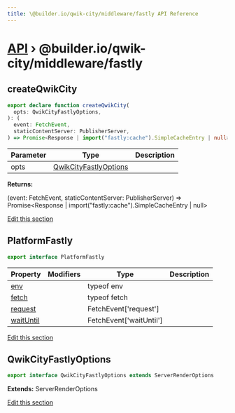 ```yaml
---
title: \@builder.io/qwik-city/middleware/fastly API Reference
---
```


# [API](/api) &rsaquo; @builder.io/qwik-city/middleware/fastly

## createQwikCity

```typescript
export declare function createQwikCity(
  opts: QwikCityFastlyOptions,
): (
  event: FetchEvent,
  staticContentServer: PublisherServer,
) => Promise<Response | import("fastly:cache").SimpleCacheEntry | null>;
```

| Parameter | Type                                            | Description |
| --------- | ----------------------------------------------- | ----------- |
| opts      | [QwikCityFastlyOptions](#qwikcityfastlyoptions) |             |

**Returns:**

(event: FetchEvent, staticContentServer: PublisherServer) =&gt; Promise&lt;Response \| import("fastly:cache").SimpleCacheEntry \| null&gt;

[Edit this section](https://github.com/BuilderIO/qwik/tree/main/packages/qwik-city/middleware/fastly/index.ts)

## PlatformFastly

```typescript
export interface PlatformFastly
```

| Property       | Modifiers | Type                    | Description |
| -------------- | --------- | ----------------------- | ----------- |
| [env](#)       |           | typeof env              |             |
| [fetch](#)     |           | typeof fetch            |             |
| [request](#)   |           | FetchEvent['request']   |             |
| [waitUntil](#) |           | FetchEvent['waitUntil'] |             |

[Edit this section](https://github.com/BuilderIO/qwik/tree/main/packages/qwik-city/middleware/fastly/index.ts)

## QwikCityFastlyOptions

```typescript
export interface QwikCityFastlyOptions extends ServerRenderOptions
```

**Extends:** ServerRenderOptions

[Edit this section](https://github.com/BuilderIO/qwik/tree/main/packages/qwik-city/middleware/fastly/index.ts)
